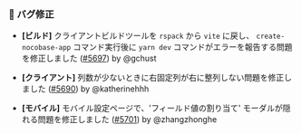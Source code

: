 ### 🐛 バグ修正

- **[ビルド]** クライアントビルドツールを `rspack` から `vite` に戻し、 `create-nocobase-app` コマンド実行後に `yarn dev` コマンドがエラーを報告する問題を修正しました ([#5697](https://github.com/nocobase/nocobase/pull/5697)) by @gchust

- **[クライアント]** 列数が少ないときに右固定列が右に整列しない問題を修正しました ([#5690](https://github.com/nocobase/nocobase/pull/5690)) by @katherinehhh

- **[モバイル]** モバイル設定ページで、'フィールド値の割り当て' モーダルが隠れる問題を修正しました ([#5701](https://github.com/nocobase/nocobase/pull/5701)) by @zhangzhonghe

